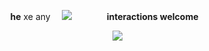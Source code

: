 <div align="center">



         **he** xe any    ![](https://files.catbox.moe/ugq8ee.gif)    **interactions welcome** 

            ![](https://files.catbox.moe/u0j2ry.gif)

